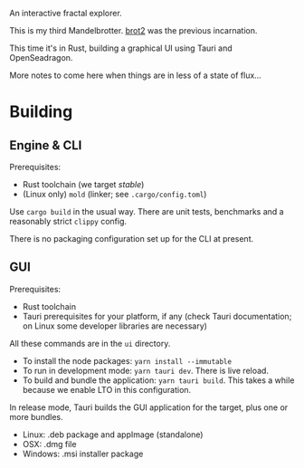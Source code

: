 An interactive fractal explorer.

This is my third Mandelbrotter.
[brot2](https://github.com/crazyscot/brot2) was the previous incarnation.

This time it's in Rust, building a graphical UI using Tauri and OpenSeadragon.

More notes to come here when things are in less of a state of flux...

# Building

## Engine & CLI

Prerequisites:
* Rust toolchain (we target _stable_)
* (Linux only) `mold` (linker; see `.cargo/config.toml`)

Use `cargo build` in the usual way.
There are unit tests, benchmarks and a reasonably strict `clippy` config.

There is no packaging configuration set up for the CLI at present.

## GUI

Prerequisites:
* Rust toolchain
* Tauri prerequisites for your platform, if any (check Tauri documentation; on Linux some developer libraries are necessary)

All these commands are in the `ui` directory.

* To install the node packages: `yarn install --immutable`
* To run in development mode: `yarn tauri dev`. There is live reload.
* To build and bundle the application: `yarn tauri build`. This takes a while because we enable LTO in this configuration.

In release mode, Tauri builds the GUI application for the target, plus one or more bundles.
* Linux: .deb package and appImage (standalone)
* OSX: .dmg file
* Windows: .msi installer package
